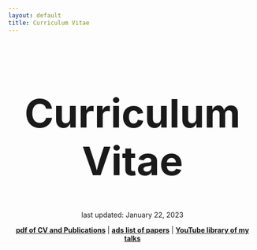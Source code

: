 ```yaml
---
layout: default
title: Curriculum Vitae
---
```

<h1 style="text-align:center;font-size:5rem">Curriculum Vitae</h1>
<p style="text-align:center">last updated: January 22, 2023</p>

<p style="text-align:center" class="has-black-color has-text-color"><a href="/assets/pdf/KNeugentCVandPubs.pdf"><strong>pdf of CV and Publications</strong></a> | <a href="https://ui.adsabs.harvard.edu/public-libraries/DRyvin-XSxGUqpQ8ZPbG2Q" target="_blank" rel="noreferrer noopener"><strong>ads list of papers</strong></a> | <a href="https://youtube.com/playlist?list=PLT3JlNWNE14jK05MRp0qDyxsOmLLYuel5" target="_blank" rel="noreferrer noopener"><strong>YouTube library of my talks</strong></a> </p>

<object data="../assets/pdf/KNeugentCVandPubs.pdf" width="1000" height="1000" align=middle type='application/pdf'></object>